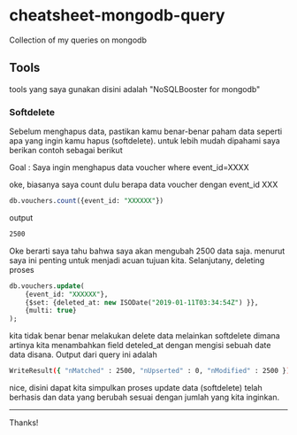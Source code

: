 # cheatsheet-mongodb-query
Collection of my queries on mongodb

## Tools
tools yang saya gunakan disini adalah "NoSQLBooster for mongodb"

### Softdelete
Sebelum menghapus data, pastikan kamu benar-benar paham data seperti apa yang ingin kamu hapus (softdelete). untuk lebih mudah dipahami saya berikan contoh sebagai berikut

Goal : Saya ingin menghapus data voucher where event_id=XXXX

oke, biasanya saya count dulu berapa data voucher dengan event_id XXX
```sql
db.vouchers.count({event_id: "XXXXXX"})
```

output 
```bash
2500
```

Oke berarti saya tahu bahwa saya akan mengubah 2500 data saja. menurut saya ini penting untuk menjadi acuan tujuan kita. Selanjutany, deleting proses

```sql
db.vouchers.update(
    {event_id: "XXXXXX"},
    {$set: {deleted_at: new ISODate("2019-01-11T03:34:54Z") }},
    {multi: true}
);
```

kita tidak benar benar melakukan delete data melainkan softdelete dimana artinya kita menambahkan field deteled_at dengan mengisi sebuah date data disana. Output dari query ini adalah

```bash
WriteResult({ "nMatched" : 2500, "nUpserted" : 0, "nModified" : 2500 })
```

nice, disini dapat kita simpulkan proses update data (softdelete) telah berhasis dan data yang berubah sesuai dengan jumlah yang kita inginkan.

---
Thanks!
